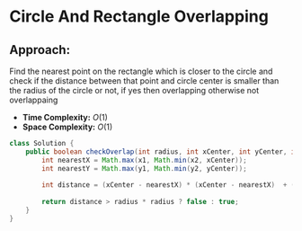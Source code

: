# Circle And Rectangle Overlapping

## Approach:
Find the nearest point on the rectangle which is closer to the circle and check if the distance between that point and circle center is smaller than the radius of the circle or not, if yes then overlapping otherwise not overlappaing

- **Time Complexity:** $O(1)$
- **Space Complexity:** $O(1)$


```java
class Solution {
    public boolean checkOverlap(int radius, int xCenter, int yCenter, int x1, int y1, int x2, int y2) {
        int nearestX = Math.max(x1, Math.min(x2, xCenter));  
        int nearestY = Math.max(y1, Math.min(y2, yCenter));
        
        int distance = (xCenter - nearestX) * (xCenter - nearestX)  + (yCenter - nearestY) * (yCenter - nearestY);
        
        return distance > radius * radius ? false : true; 
    }
}
```